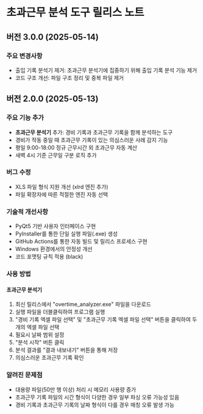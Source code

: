 # 초과근무 분석 도구 릴리스 노트

## 버전 3.0.0 (2025-05-14)

### 주요 변경사항

- 출입 기록 분석기 제거: 초과근무 분석기에 집중하기 위해 출입 기록 분석 기능 제거
- 코드 구조 개선: 파일 구조 정리 및 중복 파일 제거

## 버전 2.0.0 (2025-05-13)

### 주요 기능 추가

- **초과근무 분석기** 추가: 경비 기록과 초과근무 기록을 함께 분석하는 도구
- 경비가 작동 중일 때 초과근무 기록이 있는 의심스러운 사례 감지 기능
- 평일 9:00-18:00 정규 근무시간 외 초과근무 자동 계산
- 새벽 4시 기준 근무일 구분 로직 추가

### 버그 수정

- XLS 파일 형식 지원 개선 (xlrd 엔진 추가)
- 파일 확장자에 따른 적절한 엔진 자동 선택

### 기술적 개선사항

- PyQt5 기반 사용자 인터페이스 구현
- PyInstaller를 통한 단일 실행 파일(.exe) 생성
- GitHub Actions를 통한 자동 빌드 및 릴리스 프로세스 구현
- Windows 환경에서의 안정성 개선
- 코드 포맷팅 규칙 적용 (black)

### 사용 방법

#### 초과근무 분석기

1. 최신 릴리스에서 "overtime_analyzer.exe" 파일을 다운로드
2. 실행 파일을 더블클릭하여 프로그램 실행
3. "경비 기록 엑셀 파일 선택" 및 "초과근무 기록 엑셀 파일 선택" 버튼을 클릭하여 두 개의 엑셀 파일 선택
4. 필요시 날짜 범위 설정
5. "분석 시작" 버튼 클릭
6. 분석 결과를 "결과 내보내기" 버튼을 통해 저장
7. 의심스러운 초과근무 기록 확인

### 알려진 문제점

- 대용량 파일(50만 행 이상) 처리 시 메모리 사용량 증가
- 초과근무 기록 파일의 시간 형식이 다양한 경우 일부 파싱 오류 가능성 있음
- 경비 기록과 초과근무 기록의 날짜 형식이 다를 경우 매칭 오류 발생 가능
